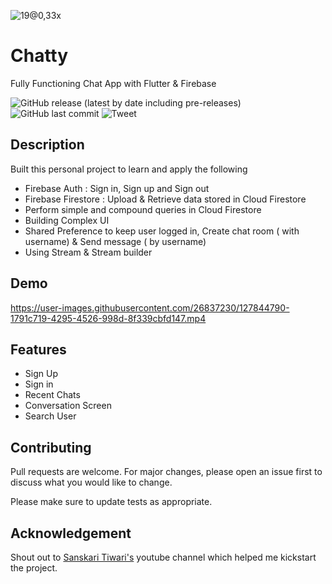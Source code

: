 ![19@0,33x](https://user-images.githubusercontent.com/26837230/127774492-3428d7dc-be8c-4630-9b6e-825d16a75ddb.png)

# Chatty
Fully Functioning Chat App with Flutter & Firebase

![GitHub release (latest by date including pre-releases)](https://img.shields.io/github/v/release/navendu-pottekkat/awesome-readme?include_prereleases)
![GitHub last commit](https://img.shields.io/github/last-commit/navendu-pottekkat/awesome-readme)
![Tweet](https://img.shields.io/twitter/url?style=flat-square&logo=twitter&url=https%3A%2F%2Fnavendu.me%2Fnsfw-filter%2Findex.html)
<!-- Describe your project in brief -->

## Description
Built this personal project to learn and apply the following
- Firebase Auth : Sign in, Sign up and Sign out
- Firebase Firestore : Upload & Retrieve data stored in Cloud Firestore
- Perform simple and compound queries in Cloud Firestore
- Building Complex UI
- Shared Preference to keep user logged in, Create chat room ( with username) & Send message ( by username)
- Using Stream & Stream builder

## Demo
https://user-images.githubusercontent.com/26837230/127844790-1791c719-4295-4526-998d-8f339cbfd147.mp4

## Features
- Sign Up
- Sign in
- Recent Chats
- Conversation Screen
- Search User

## 

## Contributing
Pull requests are welcome. For major changes, please open an issue first to discuss what you would like to change.

Please make sure to update tests as appropriate.

## Acknowledgement
Shout out to [Sanskari Tiwari's](https://github.com/theindianappguy) youtube channel which helped me kickstart the project.
